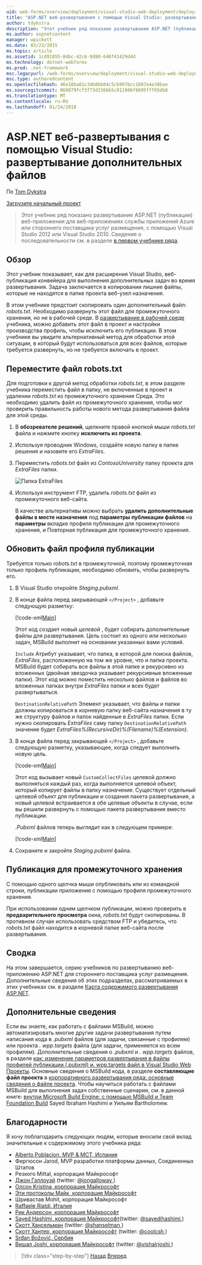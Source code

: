 ```yaml
---
uid: web-forms/overview/deployment/visual-studio-web-deployment/deploying-extra-files
title: "ASP.NET веб-развертывания с помощью Visual Studio: развертывание дополнительных файлов | Документы Microsoft"
author: tdykstra
description: "Этот учебник ряд показано развертывание ASP.NET (публикации) веб-приложения для веб-приложениях службы приложений Azure или стороннего поставщика услуг размещения, Пол..."
ms.author: aspnetcontent
manager: wpickett
ms.date: 03/23/2015
ms.topic: article
ms.assetid: 1cd91055-84bc-42c6-9d80-646f41429d4d
ms.technology: dotnet-webforms
ms.prod: .net-framework
msc.legacyurl: /web-forms/overview/deployment/visual-studio-web-deployment/deploying-extra-files
msc.type: authoredcontent
ms.openlocfilehash: 46e18ba81c3db8bb04c5cb997bcc1607e4e38bae
ms.sourcegitcommit: 060879fcf3f73d2366b5c811986f8695fff65db8
ms.translationtype: MT
ms.contentlocale: ru-RU
ms.lasthandoff: 01/24/2018
---
```

<a name="aspnet-web-deployment-using-visual-studio-deploying-extra-files"></a>ASP.NET веб-развертывания с помощью Visual Studio: развертывание дополнительных файлов
====================
По [Tom Dykstra](https://github.com/tdykstra)

[Загрузите начальный проект](http://go.microsoft.com/fwlink/p/?LinkId=282627)

> Этот учебник ряд показано развертывание ASP.NET (публикации) веб-приложения для веб-приложениях службы приложений Azure или стороннего поставщика услуг размещения, с помощью Visual Studio 2012 или Visual Studio 2010. Сведения о последовательности см. в разделе [в первом учебнике ряда](introduction.md).


## <a name="overview"></a>Обзор

Этот учебник показывает, как для расширения Visual Studio, веб-публикация конвейера для выполнения дополнительных задач во время развертывания. Задача заключается в копировании лишние файлы, которые не находятся в папке проекта веб-узел назначения.

В этом учебнике предстоит скопировать один дополнительный файл: *robots.txt*. Необходимо развернуть этот файл для промежуточного хранения, но не в рабочей среде. В [развертывание в рабочей среде](deploying-to-production.md) учебника, можно добавить этот файл в проект и настройки производства профиль, чтобы исключить его публикации. В этом учебнике вы увидите альтернативный метод для обработки этой ситуации, в который будут использоваться для всех файлов, которые требуется развернуть, но не требуется включать в проект.

## <a name="move-the-robotstxt-file"></a>Переместите файл robots.txt

Для подготовки к другой метод обработки *robots.txt*, в этом разделе учебника переместить файл в папку, не включенные в проект и удалении *robots.txt* из промежуточного хранения Среда. Это необходимо удалить файл из промежуточного хранения, чтобы мог проверить правильность работы нового метода развертывания файла для этой среды.

1. В **обозревателе решений**, щелкните правой кнопкой мыши *robots.txt* файла и нажмите кнопку **исключить из проекта**.
2. Используя проводник Windows, создайте новую папку в папке решения и назовите его *ExtraFiles*.
3. Переместить *robots.txt* файл из *ContosoUniversity* папку проекта для *ExtraFiles* папки.

    ![Папка ExtraFiles](deploying-extra-files/_static/image1.png)
4. Используя инструмент FTP, удалить *robots.txt* файл из промежуточного веб-сайта.

    В качестве альтернативы можно выбрать **удалить дополнительные файлы в месте назначения** под **параметры публикации файлов** на **параметры** вкладке профиля публикации для промежуточного хранения, и Повторная публикация для промежуточного хранения.

## <a name="update-the-publish-profile-file"></a>Обновить файл профиля публикации

Требуется только *robots.txt* в промежуточной, поэтому промежуточная только профиль публикации, необходимо обновить, чтобы развернуть его.

1. В Visual Studio откройте *Staging.pubxml*.
2. В конце файла перед закрывающей `</Project>` , добавьте следующую разметку:

    [!code-xml[Main](deploying-extra-files/samples/sample1.xml)]

    Этот код создает новый *целевой* , будет собирать дополнительные файлы для развертывания. Цель состоит из одного или несколько задач, MSBuild выполнит на основании указанных вами условий.

    `Include` Атрибут указывает, что папка, в которой для поиска файлов, *ExtraFiles*, расположенную на том же уровне, что и папка проекта. MSBuild будет собирать все файлы в этой папке и рекурсивно из вложенных (двойная звездочка указывает рекурсивные вложенные папки). Этот код можно поместить несколько файлов и файлов во вложенных папках внутри *ExtraFiles* папки и всех будет развертываться.

    `DestinationRelativePath` Элемент указывает, что файлы и папки должны копироваться в корневую папку веб-сайта назначения в ту же структуру файлов и папок найденные в *ExtraFiles* папки. Если нужно скопировать *ExtraFiles* саму папку `DestinationRelativePath` значение будет *ExtraFiles\%(RecursiveDir)%(Filename)%(Extension)*.
3. В конце файла перед закрывающей `</Project>` , добавьте следующую разметку, указывающее, когда следует выполнить новую цель.

    [!code-xml[Main](deploying-extra-files/samples/sample2.xml)]

    Этот код вызывает новый `CustomCollectFiles` целевой должно выполняться каждый раз, когда выполняется целевой объект, который копирует файлы в папку назначения. Существует отдельный целевой объект для публикации и создания пакета развертывания, а новый целевой встраивается в обе целевые объекты в случае, если вы решили развернуть с помощью пакета развертывания вместо публикации.

    *.Pubxml* файлов теперь выглядит как в следующем примере:

    [!code-xml[Main](deploying-extra-files/samples/sample3.xml?highlight=53-71)]
4. Сохраните и закройте *Staging.pubxml* файла.

## <a name="publish-to-staging"></a>Публикация для промежуточного хранения

С помощью одного щелчка мыши опубликовать или из командной строки, публикации приложения с помощью профиля промежуточного хранения.

При использовании одним щелчком публикации, можно проверить в **предварительного просмотра** окна, *robots.txt* будут скопированы. В противном случае использовать средством FTP и убедитесь, что *robots.txt* файл находится в корневой папке веб-сайта после развертывания.

## <a name="summary"></a>Сводка

На этом завершается, серию учебников по развертыванию веб-приложению ASP.NET для стороннего поставщика услуг размещения. Дополнительные сведения об этих подразделах, рассматриваемых в этих учебниках см. в разделе [Карта содержимого развертывания ASP.NET](https://go.microsoft.com/fwlink/p/?LinkId=282413).

## <a name="more-information"></a>Дополнительные сведения

Если вы знаете, как работать с файлами MSBuild, можно автоматизировать многие другие задачи развертывания путем написания кода в *.pubxml* файлов (для задачи, связанные с профилем) или проекта *. wpp.targets* файла (для задачи, применяется ко всем профилям). Дополнительные сведения о *.pubxml* и *. wpp.targets* файлов, в разделе [как: изменение параметров развертывания в файлы профилей публикации (.pubxml) и. wpp.targets файл в Visual Studio Web Проекты](https://msdn.microsoft.com/library/ff398069). Основные сведения о MSBuild кода, в разделе **составляющие файл проекта** в [корпоративного развертывания ряда: основные сведения о файле проекта](../web-deployment-in-the-enterprise/understanding-the-project-file.md). Чтобы научиться работать с файлами MSBuild для выполнения задач собственные сценарии, см. в данной книге: [внутри Microsoft Build Engine: с помощью MSBuild и Team Foundation Build](http://msbuildbook.com) Sayed Ibraham Hashimi и Уильям Bartholomew.

## <a name="acknowledgements"></a>Благодарности

Я хочу поблагодарить следующих людям, которые вносили свой вклад значительные к содержимому этого учебника ряда:

- [Alberto Poblacion, MVP &amp; MCT, Испания](https://mvp.microsoft.com/mvp/Alberto%20Poblacion%20Bolano-36772)
- Фергюсон Jarod, MVP разработки платформы данных, Соединенных Штатов
- Резкого Mittal, корпорация Майкрософт
- [Джон Гэллоуэй](https://weblogs.asp.net/jgalloway) (twitter: [ @jongalloway ](http://twitter.com/jongalloway))
- [Олсон Kristina, корпорация Майкрософт](https://blogs.iis.net/krolson/default.aspx)
- [Эти протоколы Майк, корпорация Майкрософт](http://www.mikepope.com/blog/DisplayBlog.aspx)
- Шривастав Mohit, корпорация Майкрософт
- [Raffaele Rialdi, Италия](http://www.iamraf.net/)
- [Рик Андерсон, корпорация Майкрософт](https://blogs.msdn.com/b/rickandy/)
- [Sayed Hashimi, корпорация Майкрософт](http://sedodream.com/default.aspx)(twitter: [ @sayedihashimi ](http://twitter.com/sayedihashimi))
- [Скотт Хансельман](http://www.hanselman.com/blog/) (twitter: [ @shanselman ](http://twitter.com/shanselman))
- [Скотт Хантер, корпорация Майкрософт](https://blogs.msdn.com/b/scothu/) (twitter: [ @coolcsh ](http://twitter.com/coolcsh))
- [Srđan Božović, Сербия](http://msforge.net/blogs/zmajcek/)
- [Вишал Joshi, корпорация Майкрософт](http://vishaljoshi.blogspot.com/) (twitter: [ @vishalrjoshi ](http://twitter.com/vishalrjoshi))

>[!div class="step-by-step"]
[Назад](command-line-deployment.md)
[Вперед](troubleshooting.md)
